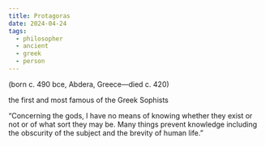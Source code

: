 ```yaml
---
title: Protagoras
date: 2024-04-24
tags:
  - philosopher
  - ancient
  - greek
  - person
---
```

(born c. 490 bce, Abdera, Greece—died c. 420)

the first and most famous of the Greek Sophists

“Concerning the gods, I have no means of knowing whether they exist or not or of what sort they may be. Many things prevent knowledge including the obscurity of the subject and the brevity of human life.”

